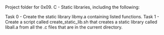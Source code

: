 Project folder for 0x09. C - Static libraries, including the following: 

Task 0 - Create the static library libmy.a containing listed functions.
Task 1 - Create a script called create_static_lib.sh that creates a static library called liball.a from all the .c files that are in the current directory.
